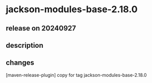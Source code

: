 # jackson-modules-base-2.18.0

## release on 20240927
## description
## changes
[maven-release-plugin] copy for tag jackson-modules-base-2.18.0

